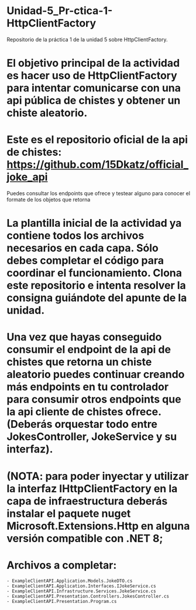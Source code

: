 # Unidad-5_Pr-ctica-1-HttpClientFactory
Repositorio de la práctica 1 de la unidad 5 sobre HttpClientFactory.

# El objetivo principal de la actividad es hacer uso de HttpClientFactory para intentar comunicarse con una api pública de chistes y obtener un chiste aleatorio.

# Este es el repositorio oficial de la api de chistes: https://github.com/15Dkatz/official_joke_api
Puedes consultar los endpoints que ofrece y testear alguno para conocer el formate de los objetos que retorna

# La plantilla inicial de la actividad ya contiene todos los archivos necesarios en cada capa. Sólo debes completar el código para coordinar el funcionamiento. Clona este repositorio e intenta resolver la consigna guiándote del apunte de la unidad.

# Una vez que hayas conseguido consumir el endpoint de la api de chistes que retorna un chiste aleatorio puedes continuar creando más endpoints en tu controlador para consumir otros endpoints que la api cliente de chistes ofrece. (Deberás orquestar todo entre JokesController, JokeService y su interfaz).

# (NOTA: para poder inyectar y utilizar la interfaz IHttpClientFactory en la capa de infraestructura deberás instalar el paquete nuget Microsoft.Extensions.Http en alguna versión compatible con .NET 8;

# Archivos a completar:
    - ExampleClientAPI.Application.Models.JokeDTO.cs
    - ExampleClientAPI.Application.Interfaces.IJokeService.cs
    - ExampleClientAPI.Infrastructure.Services.JokeService.cs
    - ExampleClientAPI.Presentation.Controllers.JokesController.cs
    - ExampleClientAPI.Presentation.Program.cs
